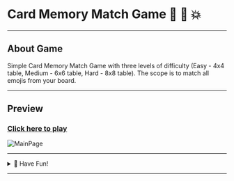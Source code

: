 # Card Memory Match Game 🌠 👻 💥
___

## About Game 
Simple Card Memory Match Game with three levels of difficulty (Easy - 4x4 table, Medium - 6x6 table, Hard - 8x8 table). 
The scope is to match all emojis from your board.
___

## Preview

### [Click here to play](https://robertnitu02.github.io/card-memory-match-game/game/)
![MainPage](https://i.imgur.com/ARzfe0J.png)

___

<details> 
    <summary>💎 Have Fun!</summary>
    <br/>
    <img alt="haveFun" src="https://i.imgur.com/X0gqmi5.gif" />
</details>

___